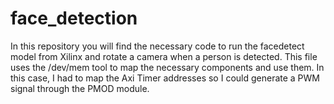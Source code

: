 # face_detection
In this repository you will find the necessary code to run the facedetect model from Xilinx and rotate a camera when a person is detected.
This file uses the /dev/mem tool to map the necessary components and use them.
In this case, I had to map the Axi Timer addresses so I could generate a PWM signal through the PMOD module.
